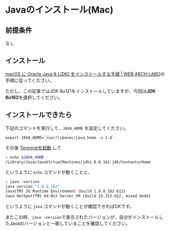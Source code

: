 # Javaのインストール(Mac)

## 前提条件

なし

## インストール

[macOS に Oracle Java 8 (JDK) をインストールする手順 | WEB ARCH LABO](https://weblabo.oscasierra.net/java-install-oracle-jdk8-macosx/)の手順に従ってください。

ただし、この記事ではJDK 8u121をインストールしていますが、今回は**JDK 8u162**を選択してください。

## インストールできたら

下記のコマンドを実行して、`JAVA_HOME` を設定してください。
```
export JAVA_HOME=`/usr/libexec/java_home -v 1.8`
```


その後 [Terminalを起動](tipsForMac.md#terminalの起動方法) して
```sh
> echo $JAVA_HOME
/Library/Java/JavaVirtualMachines/jdk1.8.0_162.jdk/Contents/Home
```
というように `echo` コマンドが動くことと、
```sh
> java -version
java version "1.8.0_162"
Java(TM) SE Runtime Environment (build 1.8.0_162-b12)
Java HotSpot(TM) 64-Bit Server VM (build 25.152-b12, mixed mode)
```
というように `java` コマンドが動くことが確認できればOKです。

またこの時、`java -version`で表示されたバージョンが、自分がインストールしたJavaのバージョンと一致していることを確認してください。
